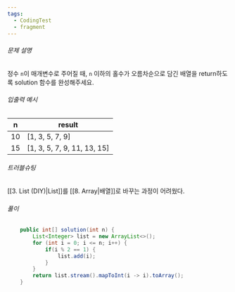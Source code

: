 ```yaml
---
tags:
  - CodingTest
  - fragment
---
```

###### 문제 설명
정수 `n`이 매개변수로 주어질 때, `n` 이하의 홀수가 오름차순으로 담긴 배열을 return하도록 solution 함수를 완성해주세요.
###### 입출력 예시
|n|result|
|---|---|
|10|[1, 3, 5, 7, 9]|
|15|[1, 3, 5, 7, 9, 11, 13, 15]|

###### 트러블슈팅
[[3. List (DIY)|List]]를 [[8. Array|배열]]로 바꾸는 과정이 어려웠다.
###### 풀이
```java hl:8
    public int[] solution(int n) {
        List<Integer> list = new ArrayList<>();
        for (int i = 0; i <= n; i++) {
            if(i % 2 == 1) {
                list.add(i);
            }
        }
        return list.stream().mapToInt(i -> i).toArray();
    }
```


